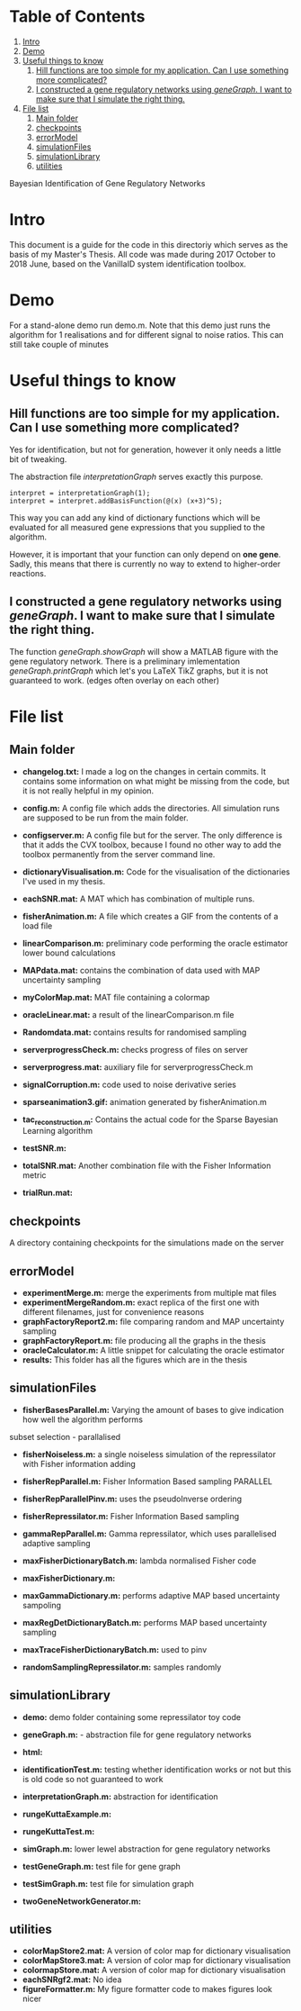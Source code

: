 
# Table of Contents

1.  [Intro](#org7a6d44b)
2.  [Demo](#orgc568925)
3.  [Useful things to know](#orgba03f5a)
    1.  [Hill functions are too simple for my application. Can I use something more complicated?](#orgfdb7e1d)
    2.  [I constructed a gene regulatory networks using *geneGraph*. I want to make sure that I simulate the right thing.](#orgc6f5141)
4.  [File list](#org5f16a3b)
    1.  [Main folder](#org5cd80b2)
    2.  [checkpoints](#org583b54f)
    3.  [errorModel](#orgd55e194)
    4.  [simulationFiles](#org63c441c)
    5.  [simulationLibrary](#orgabbb655)
    6.  [utilities](#org5afb929)

Bayesian Identification of Gene Regulatory Networks


<a id="org7a6d44b"></a>

# Intro

  This document is a guide for the code in this directoriy which serves as the basis of my
Master's Thesis. All code was made during 2017 October to 2018 June, based on the VanillaID
system identification toolbox.


<a id="orgc568925"></a>

# Demo

For a stand-alone demo run demo.m. Note that this demo just runs the algorithm for 1
realisations and for different signal to noise ratios. This can still take couple of minutes


<a id="orgba03f5a"></a>

# Useful things to know


<a id="orgfdb7e1d"></a>

## Hill functions are too simple for my application. Can I use something more complicated?

Yes for identification, but not for generation, however it only needs a little bit of tweaking.

The abstraction file *interpretationGraph* serves exactly this purpose. 

    interpret = interpretationGraph(1);
    interpret = interpret.addBasisFunction(@(x) (x+3)^5);

This way you can add any kind of dictionary functions which will be evaluated for
all measured gene expressions that you supplied to the algorithm.

However, it is important that your function can only depend on **one gene**. Sadly, this
means that there is currently no way to extend to higher-order reactions. 


<a id="orgc6f5141"></a>

## I constructed a gene regulatory networks using *geneGraph*. I want to make sure that I simulate the right thing.

The function *geneGraph.showGraph* will show a MATLAB figure with the gene regulatory network.
There is a preliminary imlementation *geneGraph.printGraph* which let's you LaTeX TikZ graphs,
but it is not guaranteed to work. (edges often overlay on each other)


<a id="org5f16a3b"></a>

# File list


<a id="org5cd80b2"></a>

## Main folder

-   **changelog.txt:** I made a log on the changes in certain commits. It contains some information on what might be missing from the code, but it is not really helpful in my opinion.
-   **config.m:** A config file which adds the directories. All simulation runs are supposed to be run from the main folder.
-   **configserver.m:** A config file but for the server. The only difference is that it adds the CVX toolbox, because I found no other way to add the toolbox permanently from the server command line.
-   **dictionaryVisualisation.m:** Code for the visualisation of the dictionaries I've used in my thesis.
-   **eachSNR.mat:** A MAT which has combination of multiple runs.
-   **fisherAnimation.m:** A file which creates a GIF from the contents of a load file
-   **linearComparison.m:** preliminary code performing the oracle estimator lower bound calculations
-   **MAPdata.mat:** contains the combination of data used with MAP uncertainty sampling
-   **myColorMap.mat:** MAT file containing a colormap
-   **oracleLinear.mat:** a result of the linearComparison.m file
-   **Randomdata.mat:** contains results for randomised sampling
-   **serverprogressCheck.m:** checks progress of files on server
-   **serverprogress.mat:** auxiliary file for serverprogressCheck.m
-   **signalCorruption.m:** code used to noise derivative series
-   **sparseanimation3.gif:** animation generated by fisherAnimation.m
-   **tac<sub>reconstruction.m</sub>:** Contains the actual code for the Sparse Bayesian Learning algorithm
-   **testSNR.m:** 

-   **totalSNR.mat:** Another combination file with the Fisher Information metric
-   **trialRun.mat:** 


<a id="org583b54f"></a>

## checkpoints

A directory containing checkpoints for the simulations made on the server


<a id="orgd55e194"></a>

## errorModel

-   **experimentMerge.m:** merge the experiments from multiple mat files
-   **experimentMergeRandom.m:** exact replica of the first one with different filenames, just for convenience reasons
-   **graphFactoryReport2.m:** file comparing random and MAP uncertainty sampling
-   **graphFactoryReport.m:** file producing all the graphs in the thesis
-   **oracleCalculator.m:** A little snippet for calculating the oracle estimator
-   **results:** This folder has all the figures which are in the thesis


<a id="org63c441c"></a>

## simulationFiles

-   **fisherBasesParallel.m:** Varying the amount of bases to give indication how well the algorithm performs

subset selection - parallalised

-   **fisherNoiseless.m:** a single noiseless simulation of the repressilator with Fisher information adding
-   **fisherRepParallel.m:** Fisher Information Based sampling PARALLEL
-   **fisherRepParallelPinv.m:** uses the pseudoInverse ordering
-   **fisherRepressilator.m:** Fisher Information Based sampling
-   **gammaRepParallel.m:** Gamma repressilator, which uses parallelised adaptive sampling
-   **maxFisherDictionaryBatch.m:** lambda normalised Fisher code
-   **maxFisherDictionary.m:** 

-   **maxGammaDictionary.m:** performs adaptive MAP based uncertainty sampoling
-   **maxRegDetDictionaryBatch.m:** performs MAP based uncertainty sampling
-   **maxTraceFisherDictionaryBatch.m:** used to pinv
-   **randomSamplingRepressilator.m:** samples randomly


<a id="orgabbb655"></a>

## simulationLibrary

-   **demo:** demo folder containing some repressilator toy code
-   **geneGraph.m:** - abstraction file for gene regulatory networks
-   **html:** 

-   **identificationTest.m:** testing whether identification works or not but this is old code so not guaranteed to work
-   **interpretationGraph.m:** abstraction for identification
-   **rungeKuttaExample.m:** 

-   **rungeKuttaTest.m:** 

-   **simGraph.m:** lower lewel abstraction for gene regulatory networks
-   **testGeneGraph.m:** test file for gene graph
-   **testSimGraph.m:** test file for simulation graph
-   **twoGeneNetworkGenerator.m:** 


<a id="org5afb929"></a>

## utilities

-   **colorMapStore2.mat:** A version of color map for dictionary visualisation
-   **colorMapStore3.mat:** A version of color map for dictionary visualisation
-   **colormapStore.mat:** A version of color map for dictionary visualisation
-   **eachSNRgf2.mat:** No idea
-   **figureFormatter.m:** My figure formatter code to makes figures look nicer

